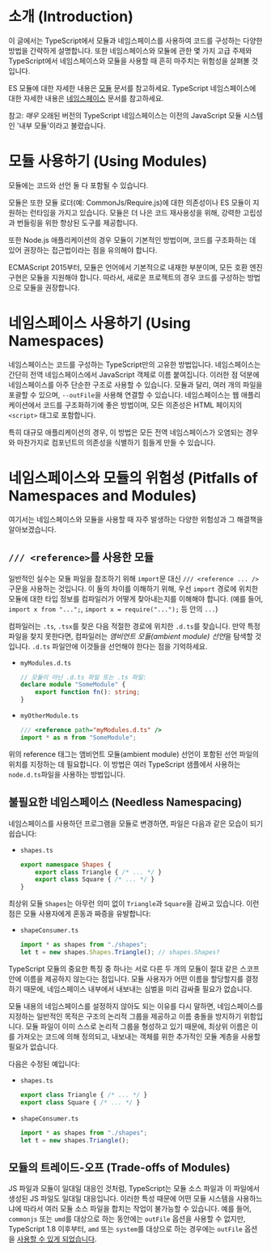 # 소개 (Introduction)

이 글에서는 TypeScript에서 모듈과 네임스페이스를 사용하여 코드를 구성하는 다양한 방법을 간략하게 설명합니다.
또한 네임스페이스와 모듈에 관한 몇 가지 고급 주제와 TypeScript에서 네임스페이스와 모듈을 사용할 때 흔히 마주치는 위험성을 살펴볼 것입니다.

ES 모듈에 대한 자세한 내용은 [모듈](./modules.md) 문서를 참고하세요.
TypeScript 네임스페이스에 대한 자세한 내용은 [네임스페이스](./namespaces.md) 문서를 참고하세요.

참고: _매우_ 오래된 버전의 TypeScript 네임스페이스는 이전의 JavaScript 모듈 시스템인 '내부 모듈'이라고 불렸습니다.

# 모듈 사용하기 (Using Modules)

모듈에는 코드와 선언 둘 다 포함될 수 있습니다.

모듈은 또한 모듈 로더(예: CommonJs/Require.js)에 대한 의존성이나 ES 모듈이 지원하는 런타임을 가지고 있습니다.
모듈은 더 나은 코드 재사용성을 위해, 강력한 고립성과 번들링을 위한 향상된 도구를 제공합니다.

또한 Node.js 애플리케이션의 경우 모듈이 기본적인 방법이며, 코드를 구조화하는 데 있어 권장하는 접근법이라는 점을 유의해야 합니다.

ECMAScript 2015부터, 모듈은 언어에서 기본적으로 내재한 부분이며, 모든 호환 엔진 구현은 모듈을 지원해야 합니다.
따라서, 새로운 프로젝트의 경우 코드를 구성하는 방법으로 모듈을 권장합니다.

# 네임스페이스 사용하기 (Using Namespaces)

네임스페이스는 코드를 구성하는 TypeScript만의 고유한 방법입니다.
네임스페이스는 간단히 전역 네임스페이스에서 JavaScript 객체로 이름 붙여집니다.
이러한 점 덕분에 네임스페이스를 아주 단순한 구조로 사용할 수 있습니다.
모듈과 달리, 여러 개의 파일을 포괄할 수 있으며, `--outFile`을 사용해 연결할 수 있습니다.
네임스페이스는 웹 애플리케이션에서 코드를 구조화하기에 좋은 방법이며, 모든 의존성은 HTML 페이지의 `<script>` 태그로 포함합니다.

특히 대규모 애플리케이션의 경우, 이 방법은 모든 전역 네임스페이스가 오염되는 경우와 마찬가지로 컴포넌트의 의존성을 식별하기 힘들게 만들 수 있습니다.

# 네임스페이스와 모듈의 위험성 (Pitfalls of Namespaces and Modules)

여기서는 네임스페이스와 모듈을 사용할 때 자주 발생하는 다양한 위험성과 그 해결책을 알아보겠습니다.

## `/// <reference>`를 사용한 모듈

일반적인 실수는 모듈 파일을 참조하기 위해 `import`문 대신 `/// <reference ... />` 구문을 사용하는 것입니다.
이 둘의 차이를 이해하기 위해, 우선 `import` 경로에 위치한 모듈에 대한 타입 정보를 컴파일러가 어떻게 찾아내는지를 이해해야 합니다. (예를 들어, `import x from "...";`, `import x = require("...");` 등 안의 `...`)

컴파일러는 `.ts`, `.tsx`를 찾은 다음 적절한 경로에 위치한 `.d.ts`를 찾습니다.
만약 특정 파일을 찾지 못한다면, 컴파일러는 *앰비언트 모듈(ambient module) 선언*을 탐색할 것입니다.
`.d.ts` 파일안에 이것들을 선언해야 한다는 점을 기억하세요.

* `myModules.d.ts`

  ```ts
  // 모듈이 아닌 .d.ts 파일 또는 .ts 파일:
  declare module "SomeModule" {
      export function fn(): string;
  }
  ```

* `myOtherModule.ts`

  ```ts
  /// <reference path="myModules.d.ts" />
  import * as m from "SomeModule";
  ```

위의 reference 태그는 앰비언트 모듈(ambient module) 선언이 포함된 선언 파일의 위치를 지정하는 데 필요합니다.
이 방법은 여러 TypeScript 샘플에서 사용하는 `node.d.ts`파일을 사용하는 방법입니다.

## 불필요한 네임스페이스 (Needless Namespacing)

네임스페이스를 사용하던 프로그램을 모듈로 변경하면, 파일은 다음과 같은 모습이 되기 쉽습니다:

* `shapes.ts`

  ```ts
  export namespace Shapes {
      export class Triangle { /* ... */ }
      export class Square { /* ... */ }
  }
  ```

최상위 모듈 `Shapes`는 아무런 의미 없이 `Triangle`과 `Square`을 감싸고 있습니다.
이런 점은 모듈 사용자에게 혼동과 짜증을 유발합니다:

* `shapeConsumer.ts`

  ```ts
  import * as shapes from "./shapes";
  let t = new shapes.Shapes.Triangle(); // shapes.Shapes?
  ```

TypeScript 모듈의 중요한 특징 중 하나는 서로 다른 두 개의 모듈이 절대 같은 스코프 안에 이름을 제공하지 않는다는 점입니다.
모듈 사용자가 어떤 이름을 할당할지를 결정하기 때문에, 네임스페이스 내부에서 내보내는 심벌을 미리 감싸줄 필요가 없습니다.

모듈 내용의 네임스페이스를 설정하지 않아도 되는 이유를 다시 말하면, 네임스페이스를 지정하는 일반적인 목적은 구조의 논리적 그룹을 제공하고 이름 충돌을 방지하기 위함입니다.
모듈 파일이 이미 스스로 논리적 그룹을 형성하고 있기 때문에, 최상위 이름은 이를 가져오는 코드에 의해 정의되고, 내보내는 객체를 위한 추가적인 모듈 계층을 사용할 필요가 없습니다.

다음은 수정된 예입니다:

* `shapes.ts`

  ```ts
  export class Triangle { /* ... */ }
  export class Square { /* ... */ }
  ```

* `shapeConsumer.ts`

  ```ts
  import * as shapes from "./shapes";
  let t = new shapes.Triangle();
  ```

## 모듈의 트레이드-오프 (Trade-offs of Modules)

JS 파일과 모듈이 일대일 대응인 것처럼, TypeScript는 모듈 소스 파일과 이 파일에서 생성된 JS 파일도 일대일 대응입니다.
이러한 특성 때문에 어떤 모듈 시스템을 사용하느냐에 따라서 여러 모듈 소스 파일을 합치는 작업이 불가능할 수 있습니다.
예를 들어, `commonjs` 또는 `umd`를 대상으로 하는 동안에는 `outFile` 옵션을 사용할 수 없지만,   TypeScript 1.8 이후부터, `amd` 또는 `system`를 대상으로 하는 경우에는 `outFile` 옵션을 [사용할 수 있게 되었습니다](./release%20notes/TypeScript%201.8.md#concatenate-amd-and-system-modules-with---outfile).